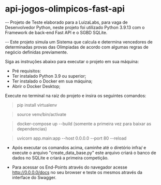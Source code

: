 # api-jogos-olimpicos-fast-api

-- Projeto de Teste elaborado para a LuizaLabs, para vaga de Desenvolvedor Python, neste projeto foi utilizado Python 3.9.13 com o Framework de back-end Fast API e o SGBD SQLite.

-- Este projeto simula um Sistema que calcula e determina vencedores de determinadas provas das Olímpiadas de acordo com algumas regras de negócio definidas previamente.

Siga as instruções abaixo para executar o projeto em sua máquina:

- Pré requisitos:
- Ter instalado Python 3.9 ou superior;
- Ter instalado o Docker em sua máquina;
- Abrir o Docker Desktop;

Execute no terminal na raiz do projeto e insira os seguintes comandos:

> pip install virtualenv

> source venv/bin/activate

> docker-compose up --build (somente a primeira vez para baixar as dependencias)

> uvicorn app.main:app --host 0.0.0.0 --port 80 --reload

- Após executar os comandos acima, caminhe até o diretório infra/ e execute o arquivo "create_data_base.py" este arquivo criará o banco de dados no SQLite e criará a primeira competição.

- Para acessar os End-Points através do navegador acesse http://0.0.0.0/docs no seu browser e teste os mesmos através da interface do Swagger.
